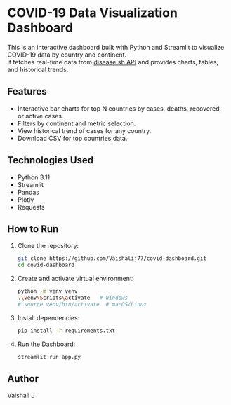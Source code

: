 # COVID-19 Data Visualization Dashboard

This is an interactive dashboard built with Python and Streamlit to visualize COVID-19 data by country and continent.  
It fetches real-time data from [disease.sh API](https://disease.sh/) and provides charts, tables, and historical trends.

## Features
- Interactive bar charts for top N countries by cases, deaths, recovered, or active cases.
- Filters by continent and metric selection.
- View historical trend of cases for any country.
- Download CSV for top countries data.

## Technologies Used
- Python 3.11
- Streamlit
- Pandas
- Plotly
- Requests

## How to Run
1. Clone the repository:
   ```bash
   git clone https://github.com/Vaishalij77/covid-dashboard.git
   cd covid-dashboard

2. Create and activate virtual environment:
   ```bash
   python -m venv venv
   .\venv\Scripts\activate   # Windows
   # source venv/bin/activate  # macOS/Linux

3. Install dependencies:
   ```bash
   pip install -r requirements.txt

4. Run the Dashboard:
   ```bash
   streamlit run app.py

## Author
Vaishali J


